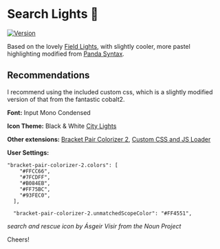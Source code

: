 # Search Lights 🎇

[![Version](https://vsmarketplacebadge.apphb.com/version-short/radiolevity.search-lights.svg)](https://marketplace.visualstudio.com/items?itemName=radiolevity.search-lights)

Based on the lovely [Field Lights](https://marketplace.visualstudio.com/items?itemName=sveggiani.vscode-field-lights), with slightly cooler, more pastel highlighting modified from [Panda Syntax](https://marketplace.visualstudio.com/items?itemName=tinkertrain.theme-panda).

## Recommendations
I recommend using the included custom css, which is a slightly modified version of that from the fantastic cobalt2.

**Font:** Input Mono Condensed

**Icon Theme:** Black & White [City Lights](https://marketplace.visualstudio.com/items?itemName=Yummygum.city-lights-icon-vsc)

**Other extensions:** [Bracket Pair Colorizer 2](https://marketplace.visualstudio.com/items?itemName=CoenraadS.bracket-pair-colorizer-2), [Custom CSS and JS Loader](https://marketplace.visualstudio.com/items?itemName=be5invis.vscode-custom-css)

**User Settings:**
```
"bracket-pair-colorizer-2.colors": [
    "#FFCC66",
    "#7FCDFF",
    "#B084EB",
    "#FF75BC",
    "#93FEC0",
  ],
  
  "bracket-pair-colorizer-2.unmatchedScopeColor": "#FF4551",
```

_search and rescue icon by Ásgeir Vísir from the Noun Project_

Cheers!